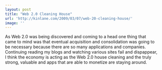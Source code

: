```yaml
---
layout: post
title: "Web 2.0 Cleaning House"
url: 'http://kinlane.com/2009/03/07/web-20-cleaning-house/'
image: ''
---
```


As Web 2.0 was being discovered and coming to a head one thing that came to mind was that eventual acquisition and consolidation was going to be necessary because there are so many applications and companies. Continuing reading my blogs and watching various sites fail and dispappear, I think the economy is acting as the Web 2.0 house cleaning and the truly strong, valuable and apps that are able to monetize are staying around.